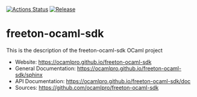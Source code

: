 
[![Actions Status](https://github.com/ocamlpro/freeton-ocaml-sdk/workflows/Main%20Workflow/badge.svg)](https://github.com/ocamlpro/freeton-ocaml-sdk/actions)
[![Release](https://img.shields.io/github/release/ocamlpro/freeton-ocaml-sdk.svg)](https://github.com/ocamlpro/freeton-ocaml-sdk/releases)

# freeton-ocaml-sdk



This is the description
of the freeton-ocaml-sdk OCaml project


* Website: https://ocamlpro.github.io/freeton-ocaml-sdk
* General Documentation: https://ocamlpro.github.io/freeton-ocaml-sdk/sphinx
* API Documentation: https://ocamlpro.github.io/freeton-ocaml-sdk/doc
* Sources: https://github.com/ocamlpro/freeton-ocaml-sdk
